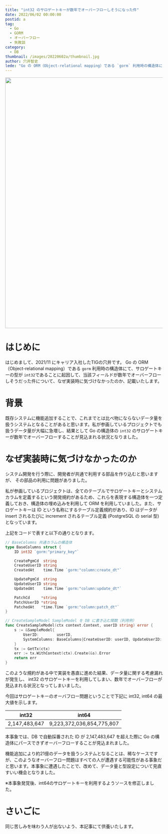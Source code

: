 ```yaml
---
title: "int32 のサロゲートキーが数年でオーバーフローしそうになった件"
date: 2022/06/02 00:00:00
postid: a
tag:
  - Go
  - GORM
  - オーバーフロー
  - 失敗談
category:
  - DB
thumbnail: /images/20220602a/thumbnail.jpg
author: 穴井智史
lede: "Go の ORM（Object-relational mapping）である `gorm` 利用時の構造体にて、サロゲートキーの型が `int32`であることに起因して、当該フィールドが数年でオーバーフローしそうだった件について、なぜ実装時に気づけなかったのか、記載いたします。"
---
```


<img src="/images/20220602a/key-gd9783fabe_1280.jpg" alt="" width="1280" height="799">

# はじめに
はじめまして、2021/11 にキャリア入社したTIGの穴井です。
Go の ORM（Object-relational mapping）である `gorm` 利用時の構造体にて、サロゲートキーの型が `int32`であることに起因して、当該フィールドが数年でオーバーフローしそうだった件について、なぜ実装時に気づけなかったのか、記載いたします。


# 背景
既存システムに機能追加することで、これまでとは比べ物にならないデータ量を扱うシステムとなることがあると思います。私が参画しているプロジェクトでも扱うデータ量が大幅に急増し、結果として Go の構造体の `int32` のサロゲートキーが数年でオーバーフローすることが見込まれる状況となりました。

# なぜ実装時に気づけなかったのか
システム開発を行う際に、開発者が共通で利用する部品を作り込むと思いますが、
その部品の利用に問題がありました。

私が参画しているプロジェクトは、全てのテーブルでサロゲートキーとシステムカラムを定義するという開発規約があるため、これらを表現する構造体を一つ定義しておき、構造体の埋め込みを利用して ORM を利用していました。また、サロゲートキーは ID という名称にするテーブル定義規約があり、ID はデータが insert されるたびに increment されるテーブル定義 (PostgreSQL の serial 型) となっています。

上記をコードで表すと以下の通りとなります。

```go
// BaseColumns 共通カラムの構造体
type BaseColumns struct {
	ID int32 `gorm:"primary_key"`

	CreatePgmCd  string
	CreateUserID string
	CreatedAt    time.Time `gorm:"column:create_dt"`

	UpdatePgmCd  string
	UpdateUserID string
	UpdatedAt    time.Time `gorm:"column:update_dt"`

	PatchCd     *string
	PatchUserID *string
	PatchedAt   *time.Time `gorm:"column:patch_dt"`
}
```

```go
// CreateSampleModel SampleModel を DB に書き込む関数（利用例）
func CreateSampleModel(ctx context.Context, userID string) error {
	s := &SampleModel{
		UserID:        userID,
		SystemColumns: BaseColumns{CreateUserID: userID, UpdateUserID: userID},
	}
	tx := GetTx(ctx)
	err := tx.WithContext(ctx).Create(&s).Error
	return err
}
```

このような規約がある中で実装を愚直に進めた結果、データ量に関する考慮漏れが発生し、
int32 のサロゲートキーを利用してしまい、数年でオーバーフローが見込まれる状況となってしまいました。


今回はサロゲートキーのオーバフロー問題ということで下記に int32, int64 の最大値を示します。

|int32|int64|
|---|---|
| 2,147,483,647 | 9,223,372,036,854,775,807 |

本事象では、DB で自動採番された ID が 2,147,483,647 を超えた際に Go の構造体にパースできずオーバーフローすることが見込まれました。

機能追加により約21億のデータを扱うシステムとなることは、稀なケースですが、このようなオーバーフロー問題はすべての人が遭遇する可能性がある事象だと思います。本事象に遭遇したことで、改めて、データ量と型設定について見直すいい機会となりました。


※本事象発覚後、int64のサロゲートキーを利用するようソースを修正しました。

# さいごに

同じ苦しみを味わう人が出ないよう、本記事にて供養いたします。


